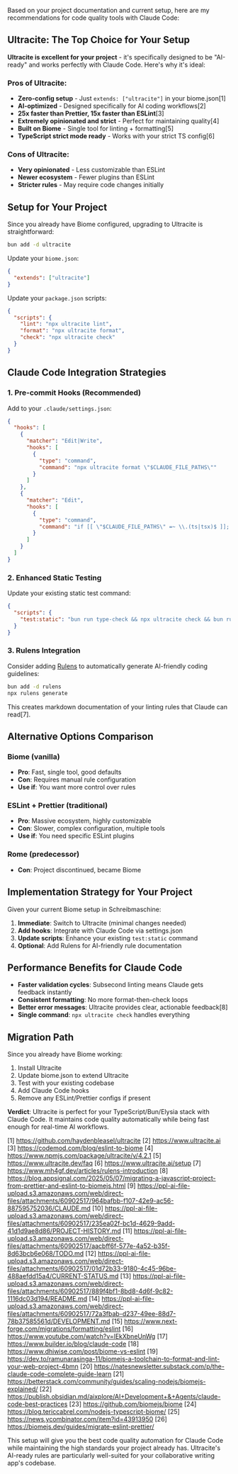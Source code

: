 Based on your project documentation and current setup, here are my recommendations for code quality tools with Claude Code:

## **Ultracite: The Top Choice for Your Setup**

**Ultracite is excellent for your project** - it's specifically designed to be "AI-ready" and works perfectly with Claude Code. Here's why it's ideal:

### **Pros of Ultracite:**
- **Zero-config setup** - Just `extends: ["ultracite"]` in your biome.json[1]
- **AI-optimized** - Designed specifically for AI coding workflows[2]
- **25x faster than Prettier, 15x faster than ESLint**[3]
- **Extremely opinionated and strict** - Perfect for maintaining quality[4]
- **Built on Biome** - Single tool for linting + formatting[5]
- **TypeScript strict mode ready** - Works with your strict TS config[6]

### **Cons of Ultracite:**
- **Very opinionated** - Less customizable than ESLint
- **Newer ecosystem** - Fewer plugins than ESLint
- **Stricter rules** - May require code changes initially

## **Setup for Your Project**

Since you already have Biome configured, upgrading to Ultracite is straightforward:

```bash
bun add -d ultracite
```

Update your `biome.json`:
```json
{
  "extends": ["ultracite"]
}
```

Update your `package.json` scripts:
```json
{
  "scripts": {
    "lint": "npx ultracite lint",
    "format": "npx ultracite format",
    "check": "npx ultracite check"
  }
}
```

## **Claude Code Integration Strategies**

### **1. Pre-commit Hooks (Recommended)**
Add to your `.claude/settings.json`:
```json
{
  "hooks": [
    {
      "matcher": "Edit|Write",
      "hooks": [
        {
          "type": "command", 
          "command": "npx ultracite format \"$CLAUDE_FILE_PATHS\""
        }
      ]
    },
    {
      "matcher": "Edit",
      "hooks": [
        {
          "type": "command",
          "command": "if [[ \"$CLAUDE_FILE_PATHS\" =~ \\.(ts|tsx)$ ]]; then npx ultracite check \"$CLAUDE_FILE_PATHS\" || echo '⚠️ Code quality issues detected'; fi"
        }
      ]
    }
  ]
}
```

### **2. Enhanced Static Testing**
Update your existing static test command:
```json
{
  "scripts": {
    "test:static": "bun run type-check && npx ultracite check && bun run test:templates"
  }
}
```

### **3. Rulens Integration**
Consider adding [Rulens](https://www.mh4gf.dev/articles/rulens-introduction) to automatically generate AI-friendly coding guidelines:
```bash
bun add -d rulens
npx rulens generate
```
This creates markdown documentation of your linting rules that Claude can read[7].

## **Alternative Options Comparison**

### **Biome (vanilla)**
- **Pro**: Fast, single tool, good defaults
- **Con**: Requires manual rule configuration
- **Use if**: You want more control over rules

### **ESLint + Prettier (traditional)**
- **Pro**: Massive ecosystem, highly customizable
- **Con**: Slower, complex configuration, multiple tools
- **Use if**: You need specific ESLint plugins

### **Rome (predecessor)**
- **Con**: Project discontinued, became Biome

## **Implementation Strategy for Your Project**

Given your current Biome setup in Schreibmaschine:

1. **Immediate**: Switch to Ultracite (minimal changes needed)
2. **Add hooks**: Integrate with Claude Code via settings.json
3. **Update scripts**: Enhance your existing `test:static` command
4. **Optional**: Add Rulens for AI-friendly rule documentation

## **Performance Benefits for Claude Code**

- **Faster validation cycles**: Subsecond linting means Claude gets feedback instantly
- **Consistent formatting**: No more format-then-check loops
- **Better error messages**: Ultracite provides clear, actionable feedback[8]
- **Single command**: `npx ultracite check` handles everything

## **Migration Path**

Since you already have Biome working:
1. Install Ultracite
2. Update biome.json to extend Ultracite
3. Test with your existing codebase
4. Add Claude Code hooks
5. Remove any ESLint/Prettier configs if present

**Verdict**: Ultracite is perfect for your TypeScript/Bun/Elysia stack with Claude Code. It maintains code quality automatically while being fast enough for real-time AI workflows.

[1] https://github.com/haydenbleasel/ultracite
[2] https://www.ultracite.ai
[3] https://codemod.com/blog/eslint-to-biome
[4] https://www.npmjs.com/package/ultracite/v/4.2.1
[5] https://www.ultracite.dev/faq
[6] https://www.ultracite.ai/setup
[7] https://www.mh4gf.dev/articles/rulens-introduction
[8] https://blog.appsignal.com/2025/05/07/migrating-a-javascript-project-from-prettier-and-eslint-to-biomejs.html
[9] https://ppl-ai-file-upload.s3.amazonaws.com/web/direct-files/attachments/60902517/964bafbb-f107-42e9-ac56-887595752036/CLAUDE.md
[10] https://ppl-ai-file-upload.s3.amazonaws.com/web/direct-files/attachments/60902517/235ea02f-bc1d-4629-9add-41d1d9ae8d86/PROJECT-HISTORY.md
[11] https://ppl-ai-file-upload.s3.amazonaws.com/web/direct-files/attachments/60902517/aacbff6f-577e-4a52-b35f-8d63bcb6e068/TODO.md
[12] https://ppl-ai-file-upload.s3.amazonaws.com/web/direct-files/attachments/60902517/01d72b33-9180-4c45-96be-488aefdd15a4/CURRENT-STATUS.md
[13] https://ppl-ai-file-upload.s3.amazonaws.com/web/direct-files/attachments/60902517/889f4bf1-8bd8-4d6f-9c82-1116dc03d194/README.md
[14] https://ppl-ai-file-upload.s3.amazonaws.com/web/direct-files/attachments/60902517/72a3fbab-d237-49ee-88d7-78b37585561d/DEVELOPMENT.md
[15] https://www.next-forge.com/migrations/formatting/eslint
[16] https://www.youtube.com/watch?v=lEkXbneUnWg
[17] https://www.builder.io/blog/claude-code
[18] https://www.dhiwise.com/post/biome-vs-eslint
[19] https://dev.to/ramunarasinga-11/biomejs-a-toolchain-to-format-and-lint-your-web-project-4bmn
[20] https://natesnewsletter.substack.com/p/the-claude-code-complete-guide-learn
[21] https://betterstack.com/community/guides/scaling-nodejs/biomejs-explained/
[22] https://publish.obsidian.md/aixplore/AI+Development+&+Agents/claude-code-best-practices
[23] https://github.com/biomejs/biome
[24] https://blog.tericcabrel.com/nodejs-typescript-biome/
[25] https://news.ycombinator.com/item?id=43913950
[26] https://biomejs.dev/guides/migrate-eslint-prettier/



This setup will give you the best code quality automation for Claude Code while maintaining the high standards your project already has. Ultracite's AI-ready rules are particularly well-suited for your collaborative writing app's codebase.
